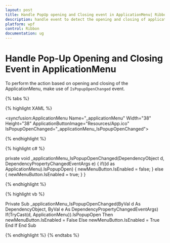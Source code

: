 ```yaml
---
layout: post
title: Handle PopUp opening and Closing event in ApplicationMenu| Ribbon | Wpf | Syncfusion
description: handle event to detect the opening and closing of applicationmenu
platform: wpf
control: Ribbon
documentation: ug
---
```


# Handle Pop-Up Opening and Closing Event in ApplicationMenu

To perform the action based on opening and closing of the ApplicationMenu, make use of `IsPopupOpenChanged` event.

{% tabs %}

{% highlight XAML %}

<syncfusion:ApplicationMenu Name="_applicationMenu" Width="38" Height="38"  ApplicationButtonImage="Resources/App.ico" IsPopupOpenChanged="_applicationMenu_IsPopupOpenChanged">

{% endhighlight %}

{% highlight c# %}

private void _applicationMenu_IsPopupOpenChanged(DependencyObject d, DependencyPropertyChangedEventArgs e)
{
    if((d as ApplicationMenu).IsPopupOpen)
    {
        newMenuButton.IsEnabled = false;
    }
    else
    {
        newMenuButton.IsEnabled = true;
    }
}

{% endhighlight %}

{% highlight vb %}

Private Sub _applicationMenu_IsPopupOpenChanged(ByVal d As DependencyObject, ByVal e As DependencyPropertyChangedEventArgs)
If(TryCast(d, ApplicationMenu)).IsPopupOpen Then
newMenuButton.IsEnabled = False
Else
newMenuButton.IsEnabled = True
End If
End Sub

{% endhighlight %}
{% endtabs %}